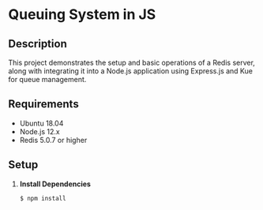 # Queuing System in JS

## Description
This project demonstrates the setup and basic operations of a Redis server, along with integrating it into a Node.js application using Express.js and Kue for queue management.

## Requirements
- Ubuntu 18.04
- Node.js 12.x
- Redis 5.0.7 or higher

## Setup

1. **Install Dependencies**
   ```bash
   $ npm install
